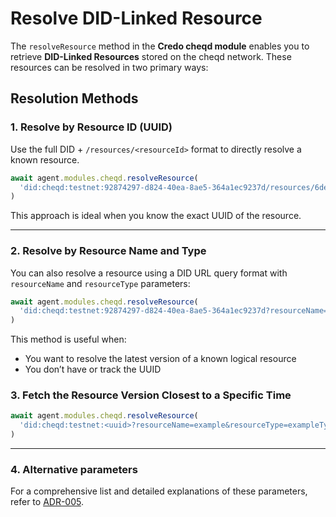 # Resolve DID-Linked Resource

The `resolveResource` method in the **Credo cheqd module** enables you to retrieve **DID-Linked Resources** stored on the cheqd network. These resources can be resolved in two primary ways:

## Resolution Methods

### 1. Resolve by Resource ID (UUID)

Use the full DID + `/resources/<resourceId>` format to directly resolve a known resource.

```ts
await agent.modules.cheqd.resolveResource(
  'did:cheqd:testnet:92874297-d824-40ea-8ae5-364a1ec9237d/resources/6de33634-6439-4e46-aa3f-bfe03606b000'
)
```

This approach is ideal when you know the exact UUID of the resource.

***

### 2. Resolve by Resource Name and Type

You can also resolve a resource using a DID URL query format with `resourceName` and `resourceType` parameters:

```ts
await agent.modules.cheqd.resolveResource(
  'did:cheqd:testnet:92874297-d824-40ea-8ae5-364a1ec9237d?resourceName=exampleTrustRegistry&resourceType=TrustRegistry'
)
```

This method is useful when:

* You want to resolve the latest version of a known logical resource
* You don’t have or track the UUID

### 3. Fetch the Resource Version Closest to a Specific Time

```ts
await agent.modules.cheqd.resolveResource(
  'did:cheqd:testnet:<uuid>?resourceName=example&resourceType=exampleType&resourceVersionTime=2023-01-01T00:00:00Z'
)
```

***

### 4. Alternative parameters

For a comprehensive list and detailed explanations of these parameters, refer to [ADR-005](https://docs.cheqd.io/product/architecture/adr-list/adr-005-did-resolution-and-did-url-dereferencing).

